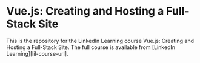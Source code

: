 # Vue.js: Creating and Hosting a Full-Stack Site

This is the repository for the LinkedIn Learning course Vue.js: Creating and Hosting a Full-Stack Site. The full course is available from [LinkedIn Learning][lil-course-url].
